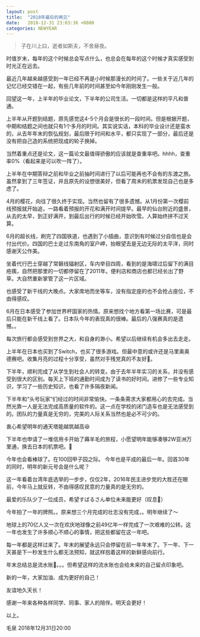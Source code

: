 ```yaml
---
layout: post
title:  "2018年最后的再见"
date:   2018-12-31 23:03:36 +0800
categories: NEWYEAR
---
```



> 子在川上曰，逝者如斯夫，不舍昼夜。  

时值岁末，每年的这个时候总会写点什么，也总会在每年的这个时候才真实感受到时光正在远去。

最近几年越来越感受到一年已经不再是小时候那漫长的时间了。一些关于近几年的记忆已经交错在一起，有些几年前的时间甚至如今年刚刚发生一般。

回望这一年，上半年的毕业论文，下半年的公司生活。一切都是这样的平凡和普通。
<!--more-->
上半年从开题到结题，原先感觉这4-5个月会是很长的一段时间。但是根据开题，中期和结题之间也就只有1个多月的时间。其实说实话，本科的毕业设计还是蛮水的，从去年年末的恢弘规划，最后限于时间和水平，都只实现了一部分，最后还是没有把自己造的系统把现成的轮子换掉。

当然着重点还是论文，这一篇论文最值得骄傲的应该就是查重率吧。hhhh，查重率0%（看起来是可以吹一阵了）。

上半年在中期答辩之前和毕业之前抽时间进行了以后可能再也不会有的东渡之旅。虽然拿到了三年签证，并且原先的设想很美好，但看了周末的机票发现自己也是多虑了。

4月的樱花，向往了很久终于实现。当然也留有了很多遗憾。从1月份第一次樱前线预报就开始追，一路看着预报的开花和满开时间提早。最早的仙台附近的盛景，从去的太早，到正好满开，到最后出行的时候已经开始吹雪。人算始终拼不过天算。

6月的超长线，刷完了四国铁道，也遇到了小插曲，意识到有时候过分自信也是会付出代价。四国的巴士走过东南角的室户岬，抬眼望去是无边无际的太平洋，同时感谢天公作美。

坐着代行巴士穿越了常磐线辐射区，车内举目四周，看到的是海啸过后留下的满目疮痍，自然把那里的一切都停留在了2011年。便利店和商店也都已经长出了野草。大自然重新掌管了这一片区域。

也感受了新干线的大晚点。大家席地而坐等车，没有指定座的也不会抢占座位，不由得感叹。

6月在日本感受了参加世界杯国家的热情。原来想找个地方看第一场比赛，可是最后只能在新干线上看了。日本队今年的表现真的很棒。最后的八强赛真的是遗憾。。

每次旅行都会感受到世界之大，和自身的渺小。希望以后继续有机会多出去走走。

上半年在日本也买到了Switch，也买了很多游戏。但最中意的或许还是马里奥奥德赛吧。收集月亮的过程十分享受，虽然对手残党真的不友好😤。

下半年，顺利完成了从学生到社会人的转变。由于去年半年实习的关系，并没有感受到很大的区别。每天上下班的通勤时间成为了读书的好时间。进修了一些专业知识，学习了一些历史知识，也看了许多隔夜新闻。

下半年和“头号玩家”们经过的时间非常愉快。一条条需求大家都用心的去完成。当然光靠一人是无法完成高质量的软件的。这一点在学校的闭门造车也是无法感受到的。团队的力量真是无穷的，完美的人际关系当然也是必不可少的。

衷心希望明年的通天塔能越筑越高😆

下半年也申请了一堆信用卡开始了薅羊毛的旅程，小愿望明年能够凑够2W亚洲万里通，换去日本的机票吧。🧐

今年也会看棒球了。在100回甲子园之际。
今年也是平成的最后一年。回首30年的同时，明年的新元号会是什么呢？

这一年看着台湾年底选举的一步步，仅仅2年，2016年民主进步党的大胜还在眼前，今年马上就反转，不由得感叹民意的力量真的是无穷的。

最爱的乐队少了一位成员，希望すばるさん单位未来能更好（叹息🙁）

今年拍了一年的牌照。。原来想三个月完成的壮志没有完成，。明年继续了～

地球上的70亿人又一次在欢庆地球像之前49亿年一样完成了一次艰难的公转。这一年也发生了许多顺心不顺心的事情，把这些都留在这一年吧。

每一年都是这样过来了。年末的展望永远只会停留在前一年年末了。下一年、下一天甚是下一秒发生什么都无法预知，就这样抱着这样的新鲜感向前行。

年末总结总是流水账🤪。。。但希望这样的流水账也会给未来的自己留点印象吧。

新的一年，大家加油、成为更好的自己！

友谊地久天长！

感谢一年来各种各样同学、同事、家人的陪伴。明天会更好！



以上。

毛泉
2018年12月31日20:00




